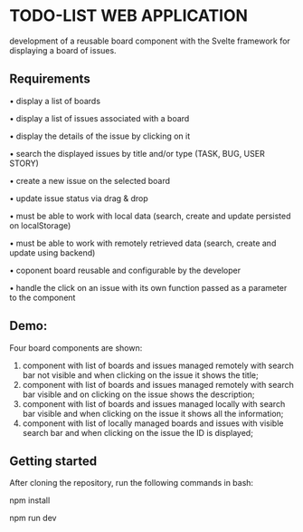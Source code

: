 # TODO-LIST WEB APPLICATION

development of a reusable board component with the Svelte framework for displaying a board of issues.



## Requirements

• display a list of boards

• display a list of issues associated with a board

• display the details of the issue by clicking on it

• search the displayed issues by title and/or type (TASK, BUG, USER STORY)

• create a new issue on the selected board 

• update issue status via drag & drop

• must be able to work with local data (search, create and update persisted on localStorage) 

• must be able to work with remotely retrieved data (search, create and update using backend)

• coponent board reusable and configurable by the developer

• handle the click on an issue with its own function passed as a parameter to the component



## Demo:

Four board components are shown:
1. component with list of boards and issues managed remotely with search bar not visible and when clicking on the issue it shows the title; 
2. component with list of boards and issues managed remotely with search bar visible and on clicking on the issue shows the description; 
3. component with list of boards and issues managed locally with search bar visible and when clicking on the issue it shows all the information;
4. component with list of locally managed boards and issues with visible search bar and when clicking on the issue the ID is displayed;



## Getting started

After cloning the repository, run the following commands in bash:

npm install

npm run dev
